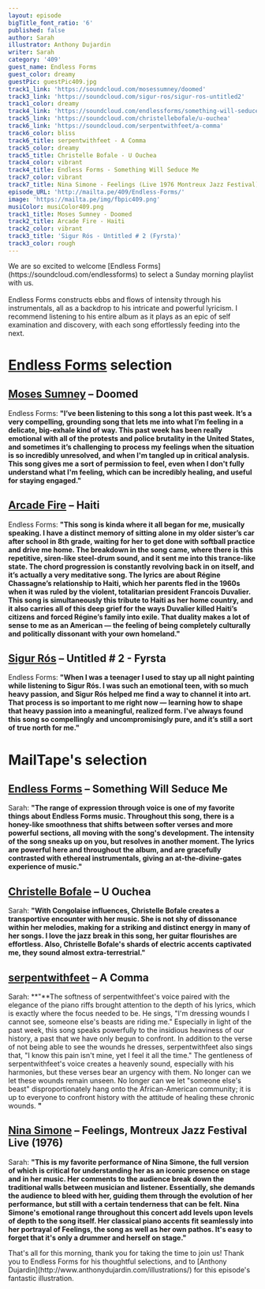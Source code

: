 ```yaml
---
layout: episode
bigTitle_font_ratio: '6'
published: false
author: Sarah
illustrator: Anthony Dujardin
writer: Sarah
category: '409'
guest_name: Endless Forms
guest_color: dreamy
guestPic: guestPic409.jpg
track1_link: 'https://soundcloud.com/mosessumney/doomed'
track3_link: 'https://soundcloud.com/sigur-ros/sigur-ros-untitled2'
track1_color: dreamy
track4_link: 'https://soundcloud.com/endlessforms/something-will-seduce-me/s-4rxDo'
track5_link: 'https://soundcloud.com/christellebofale/u-ouchea'
track6_link: 'https://soundcloud.com/serpentwithfeet/a-comma'
track6_color: bliss
track6_title: serpentwithfeet - A Comma
track5_color: dreamy
track5_title: Christelle Bofale - U Ouchea
track4_color: vibrant
track4_title: Endless Forms - Something Will Seduce Me
track7_color: vibrant
track7_title: Nina Simone - Feelings (Live 1976 Montreux Jazz Festival)
episode_URL: 'http://mailta.pe/409/Endless-Forms/'
image: 'https://mailta.pe/img/fbpic409.png'
musiColor: musiColor409.png
track1_title: Moses Sumney - Doomed
track2_title: Arcade Fire - Haiti
track2_color: vibrant
track3_title: 'Sigur Rós - Untitled # 2 (Fyrsta)'
track3_color: rough
---
```

<p id="introduction">We are so excited to welcome [Endless Forms](https://soundcloud.com/endlessforms) to select a Sunday morning playlist with us. 
<br><br>
Endless Forms constructs ebbs and flows of intensity through his instrumentals, all as a backdrop to his intricate and powerful lyricism. I recommend listening to his entire album as it plays as an epic of self examination and discovery, with each song effortlessly feeding into the next. 
</p>


# [Endless Forms](https://endless-forms.bandcamp.com/) selection

## [Moses Sumney](https://mosessumney.bandcamp.com/) – Doomed
Endless Forms: **"**I’ve been listening to this song a lot this past week. It’s a very compelling, grounding song that lets me into what I’m feeling in a delicate, big-exhale kind of way. This past week has been really emotional with all of the protests and police brutality in the United States, and sometimes it’s challenging to process my feelings when the situation is so incredibly unresolved, and when I'm tangled up in critical analysis. This song gives me a sort of permission to feel, even when I don't fully understand what I'm feeling, which can be incredibly healing, and useful for staying engaged.**"**

## [Arcade Fire](https://www.arcadefire.com/) – Haiti
Endless Forms: **"**This song is kinda where it all began for me, musically speaking. I have a distinct memory of sitting alone in my older sister’s car after school in 8th grade, waiting for her to get done with softball practice and drive me home. The breakdown in the song came, where there is this repetitive, siren-like steel-drum sound, and it sent me into this trance-like state. The chord progression is constantly revolving back in on itself, and it’s actually a very meditative song. The lyrics are about Régine Chassagne’s relationship to Haiti, which her parents fled in the 1960s when it was ruled by the violent, totalitarian president Francois Duvalier. This song is simultaneously this tribute to Haiti as her home country, and it also carries all of this deep grief for the ways Duvalier killed Haiti’s citizens and forced Régine’s family into exile. That duality makes a lot of sense to me as an American — the feeling of being completely culturally and politically dissonant with your own homeland.**"**

## [Sigur Rós](https://sigurros.bandcamp.com/) – Untitled # 2 - Fyrsta
Endless Forms: **"**When I was a teenager I used to stay up all night painting while listening to Sigur Rós. I was such an emotional teen, with so much heavy passion, and Sigur Rós helped me find a way to channel it into art. That process is so important to me right now — learning how to shape that heavy passion into a meaningful, realized form. I've always found this song so compellingly and uncompromisingly pure, and it’s still a sort of true north for me.**"**


# MailTape's selection

## [Endless Forms](https://endless-forms.bandcamp.com/) – Something Will Seduce Me
Sarah: **"**The range of expression through voice is one of my favorite things about Endless Forms music. Throughout this song, there is a honey-like smoothness that shifts between softer verses and more powerful sections, all moving with the song's development. The intensity of the song sneaks up on you, but resolves in another moment. The lyrics are powerful here and throughout the album, and are gracefully contrasted with ethereal instrumentals, giving an at-the-divine-gates experience of music.**"**

## [Christelle Bofale](https://christellebofale.bandcamp.com/) – U Ouchea
Sarah: **"**With Congolaise influences, Christelle Bofale creates a transportive encounter with her music. She is not shy of dissonance within her melodies, making for a striking and distinct energy in many of her songs. I  love the jazz break in this song, her guitar flourishes are effortless. Also, Christelle Bofale's shards of electric accents captivated me, they sound almost extra-terrestrial.**"**

## [serpentwithfeet](https://serpentwithfeet.bandcamp.com/) – A Comma
Sarah: **"**The softness of serpentwithfeet's voice paired with the elegance of the piano riffs brought attention to the depth of his lyrics, which is exactly where the focus needed to be. He sings, "I'm dressing wounds I cannot see, someone else's beasts are riding me." Especially in light of the past week, this song speaks powerfully to the  insidious heaviness of our history, a past that we have only begun to confront. In addition to the verse of not being able to see the wounds he dresses, serpentwithfeet also sings that, "I know this pain isn't mine, yet I feel it all the time." The gentleness of serpentwithfeet's voice creates a heavenly sound, especially with his harmonies, but these verses bear an urgency with them. No longer can we let these wounds remain unseen. No longer can we let "someone else's beast" disproportionately hang onto the African-American community; it is up to everyone to confront history with the attitude of healing these chronic wounds. **"**

## [Nina Simone](https://www.ninasimone.com/) – Feelings, Montreux Jazz Festival Live (1976)
Sarah: **"**This is my favorite performance of Nina Simone, the full version of which is critical for understanding her as an iconic presence on stage and in her music. Her comments to the audience break down the traditional walls between musician and listener. Essentially, she demands the audience to bleed with her, guiding them through the evolution of her performance, but still with a certain tenderness that can be felt. Nina Simone's emotional range throughout this concert add levels upon levels of depth to the song itself. Her classical piano accents fit seamlessly into her portrayal of Feelings, the song as well as her own pathos. It's easy to forget that it's only a drummer and herself on stage.**"**


<p id="outroduction">That's all for this morning, thank you for taking the time to join us! Thank you to Endless Forms for his thoughtful selections, and to [Anthony Dujardin](http://www.anthonydujardin.com/illustrations/) for this episode's fantastic illustration.</p>
